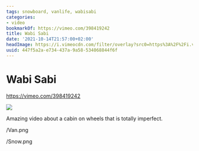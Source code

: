```yaml
---
tags: snowboard, vanlife, wabisabi
categories:
- video
bookmarkOf: https://vimeo.com/398419242
title: Wabi Sabi
date: '2021-10-14T21:57:00+02:00'
headImage: https://i.vimeocdn.com/filter/overlay?src0=https%3A%2F%2Fi.vimeocdn.com%2Fvideo%2F866068325-54538ddaee26f9b42b580dda6bb30e9575a75443c7c108f58b0cba6d6f5e2600-d_1280x720&src1=https%3A%2F%2Ff.vimeocdn.com%2Fimages_v6%2Fshare%2Fplay_icon_overlay.png
uuid: 447f5a2a-e734-437a-9a58-534068844f6f
---
```


# Wabi Sabi

https://vimeo.com/398419242

![](https://i.vimeocdn.com/filter/overlay?src0=https%3A%2F%2Fi.vimeocdn.com%2Fvideo%2F866068325-54538ddaee26f9b42b580dda6bb30e9575a75443c7c108f58b0cba6d6f5e2600-d_1280x720&src1=https%3A%2F%2Ff.vimeocdn.com%2Fimages_v6%2Fshare%2Fplay_icon_overlay.png)

Amazing video about a cabin on wheels that is totally imperfect.

/Van.png

/Snow.png
